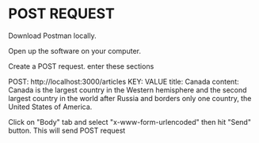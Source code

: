 POST REQUEST
===

Download Postman locally.

Open up the software on your computer.

Create a POST request. enter these sections

POST: http://localhost:3000/articles
KEY: VALUE
title: Canada
content: Canada is the largest country in the Western hemisphere and the second largest country in the world after Russia and borders only one country, the United States of America.

Click on "Body" tab and select "x-www-form-urlencoded" then hit "Send" button. This will send POST request